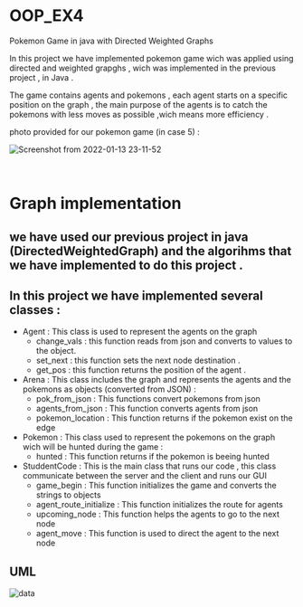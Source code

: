 # OOP_EX4
Pokemon Game in java with Directed Weighted Graphs

In this project we have implemented pokemon game wich was applied using directed and weighted grapghs , wich was implemented in the previous project , in Java . </br>

The game contains agents and pokemons , each agent starts on a specific position on the graph , the main purpose of the agents is to catch the pokemons with less moves as possible ,wich means more efficiency .

photo provided for our pokemon game (in case 5) : </br>

![Screenshot from 2022-01-13 23-11-52](https://user-images.githubusercontent.com/94143804/149411011-1a6d202f-50c8-447c-bb81-cdaeb890104a.png)

</br>

# Graph implementation 
## we have used our previous project in java (DirectedWeightedGraph) and the algorihms that we have implemented to do this project .</br> 

## In this project we have implemented several classes : </br>
 - Agent : This class is used to represent the agents on the graph </br>
   - change_vals : this function reads from json and converts to values to the object.</br>
   - set_next : this function sets the next node destination .</br>
   - get_pos : this function returns the position of the agent .</br>
 - Arena : This class includes the graph and represents the agents and the pokemons as objects (converted from JSON) : </br>
   - pok_from_json : This functions convert pokemons from json </br>
   - agents_from_json : This function converts agents from json </br>
   - pokemon_location : This function returns if the pokemon exist on the edge </br>
 - Pokemon : This class used to represent the pokemons on the graph wich will be hunted during the game : </br>
   - hunted : This function returns if the pokemon is beeing hunted </br>
 - StuddentCode : This is the main class that runs our code , this class communicate between the server and the client and runs our GUI </br>
   - game_begin : This function initializes the game and converts the strings to objects</br>
   - agent_route_initialize : This function initializes the route for agents </br>
   - upcoming_node : This function helps the agents to go to the next node </br>
   - agent_move : This function is used to direct the agent to the next node </br>

## UML </br>

![data](https://user-images.githubusercontent.com/94143804/149418618-d1f72d47-0a56-45a4-aed3-e304be04a4ff.png)</br>


